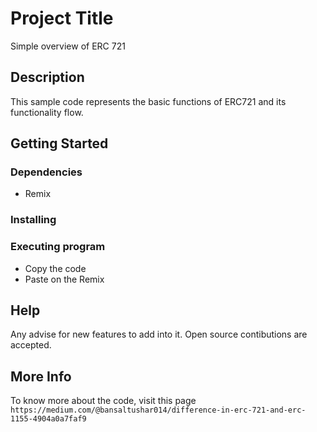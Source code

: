 # Project Title

Simple overview of ERC 721 

## Description

This sample code represents the basic functions of  ERC721 and its functionality flow.

## Getting Started

### Dependencies

* Remix


### Installing


### Executing program

* Copy the code
* Paste on the Remix

## Help

Any advise for new features to add into it. Open source contibutions are accepted. 


## More Info 

To know more about the code, visit this page `https://medium.com/@bansaltushar014/difference-in-erc-721-and-erc-1155-4904a0a7faf9`